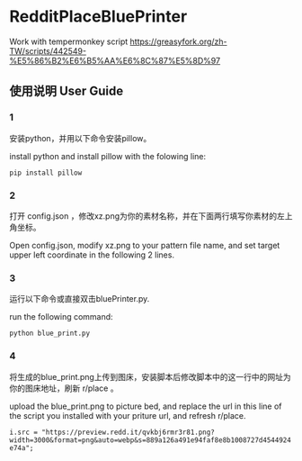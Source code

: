 # RedditPlaceBluePrinter
Work with tempermonkey script https://greasyfork.org/zh-TW/scripts/442549-%E5%86%B2%E6%B5%AA%E6%8C%87%E5%8D%97

## 使用说明 User Guide

### 1
安装python，并用以下命令安装pillow。

install python and install pillow with the folowing line:

`pip install pillow`

### 2
打开 config.json ，修改xz.png为你的素材名称，并在下面两行填写你素材的左上角坐标。

Open config.json, modify xz.png to your pattern file name, and set target upper left coordinate in the following 2 lines.

### 3
运行以下命令或直接双击bluePrinter.py.

run the following command:

 `python blue_print.py`

### 4
将生成的blue_print.png上传到图床，安装脚本后修改脚本中的这一行中的网址为你的图床地址，刷新 r/place 。

upload the blue_print.png to picture bed, and replace the url in this line of the script you installed with your priture url, and refresh r/place.

`i.src = "https://preview.redd.it/qvkbj6rmr3r81.png?width=3000&format=png&auto=webp&s=889a126a491e94faf8e8b1008727d4544924e74a";`
